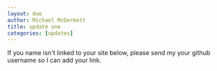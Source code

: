 ```yaml
---
layout: due
author: Michael McDermott
title: update one
categories: [updates]
---
```


If you name isn't linked to your site below, please send my your github username so I can add your link.